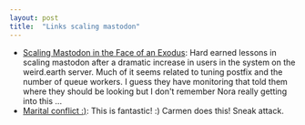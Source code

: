 ```yaml
---
layout: post
title:  "Links scaling mastodon"
---
```


* [Scaling Mastodon in the Face of an Exodus](https://nora.codes/post/scaling-mastodon-in-the-face-of-an-exodus/): Hard earned lessons in scaling mastodon after a dramatic increase in users in the system on the weird.earth server. Much of it seems related to tuning postfix and the number of queue workers. I guess they have monitoring that told them where they should be looking but I don't remember Nora really getting into this ...
* [Marital conflict :)](https://www.instagram.com/reel/CjVcr6Urmlz/?igshid=YTY2NzY3YTc%3D): This is fantastic! :) Carmen does this! Sneak attack.
